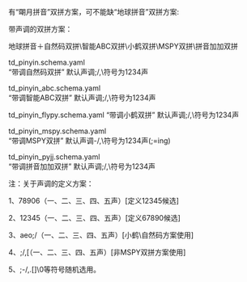
有“朙月拼音”双拼方案，可不能缺“地球拼音”双拼方案:

带声调的双拼方案：

地球拼音＋自然码双拼\智能ABC双拼\小鹤双拼\MSPY双拼\拼音加加双拼

td_pinyin.schema.yaml       
“带调自然码双拼”     默认声调;/,\符号为1234声

td_pinyin_abc.schema.yaml   
“带调智能ABC双拼”    默认声调;/,\符号为1234声

td_pinyin_flypy.schema.yaml 
“带调小鹤双拼”       默认声调;/,\符号为1234声

td_pinyin_mspy.schema.yaml  
“带调MSPY双拼”       默认声调-/,\符号为1234声(;=ing)

td_pinyin_pyjj.schema.yaml  
“带调拼音加加双拼”   默认声调;/,\符号为1234声

注：关于声调的定义方案： 

1、78906（一、二、三、四、五声）[定义12345候选] 

2、12345（一、二、三、四、五声）[定义67890候选]

3、aeo;/（一、二、三、四、五声）[小鹤\自然码方案使用] 

4、;/,\[（一、二、三、四、五声）[非MSPY双拼方案使用] 

5、;-/,.[]\0等符号随机选用。 







